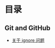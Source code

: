 # 目录

## Git and GitHub
- [关于 ignore 问题](https://github.com/liujinmenghaoren/myNote/blob/master/git/ignore.md)
